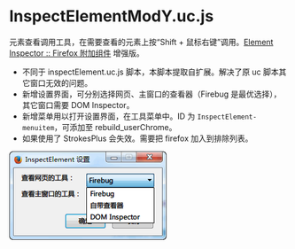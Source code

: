 InspectElementModY.uc.js
========================

元素查看调用工具，在需要查看的元素上按“Shift + 鼠标右键”调用。[Element Inspector :: Firefox 附加组件](https://addons.mozilla.org/zh-CN/firefox/addon/element-inspector/?src=search) 增强版。

 - 不同于 inspectElement.uc.js 脚本，本脚本提取自扩展。解决了原 uc 脚本其它窗口无效的问题。
 - 新增设置界面，可分别选择网页、主窗口的查看器（Firebug 是最优选择），其它窗口需要 DOM Inspector。
 - 新增菜单用以打开设置界面，在工具菜单中。ID 为 `InspectElement-menuitem`，可添加至 rebuild_userChrome。
 - 如果使用了 StrokesPlus 会失效。需要把 firefox 加入到排除列表。

![setting.png](setting.png)
